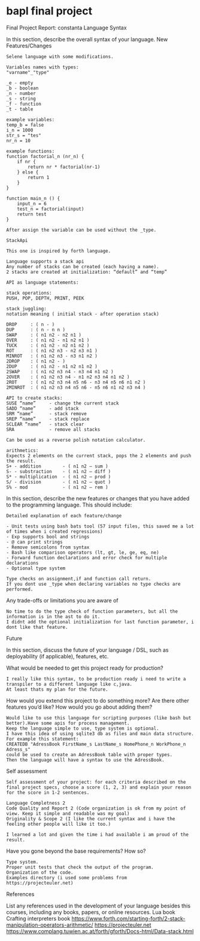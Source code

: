 # bapl final project

Final Project Report: constanta
Language Syntax

In this section, describe the overall syntax of your language.
New Features/Changes

    Selene language with some modifications.

    Variables names with types:
    "varname"_"type"

    _e - empty
    _b - boolean
    _n - number
    _s - string
    _f - function
    _t - table

    example variables:
    temp_b = false
    i_n = 1000
    str_s = "tes"
    nr_n = 10

    example functions:
    function factorial_n (nr_n) {
        if nr {
            return nr * factorial(nr-1)
        } else {
            return 1
        }
    }

    function main_n () {
        input_n = 6
        test_n = factorial(input)
        return test
    }

    After assign the variable can be used without the _type.

    StackApi

    This one is inspired by forth language.

    Language supports a stack api
    Any number of stacks can be created (each having a name).
    2 stacks are created at initialization: “default” and “temp”

    API as language statements:

    stack operations:
    PUSH, POP, DEPTH, PRINT, PEEK

    stack juggling:
    notation meaning ( initial stack - after operation stack)

    DROP     : ( n - )
    DUP      : ( n - n n )
    SWAP     : ( n1 n2 - n2 n1 )
    OVER     : ( n1 n2 - n1 n2 n1 )
    TUCK     : ( n1 n2 - n2 n1 n2 )
    ROT      : ( n1 n2 n3 - n2 n3 n1 )
    MINROT   : ( n1 n2 n3 - n3 n1 n2 )
    2DROP    : ( n1 n2 - )
    2DUP     : ( n1 n2 - n1 n2 n1 n2 )
    2SWAP    : ( n1 n2 n3 n4 - n3 n4 n1 n2 )
    2OVER    : ( n1 n2 n3 n4 - n1 n2 n3 n4 n1 n2 )
    2ROT     : ( n1 n2 n3 n4 n5 n6 - n3 n4 n5 n6 n1 n2 )
    2MINROT  : ( n1 n2 n3 n4 n5 n6 - n5 n6 n1 n2 n3 n4 )

    API to create stacks:
    SUSE “name”     - change the current stack
    SADD “name”     - add stack
    SRM “name”      - stack remove
    SREP “name”     - stack replace
    SCLEAR “name”   - stack clear
    SRA             - remove all stacks

    Can be used as a reverse polish notation calculator.

    arithmetics:
    Expects 2 elements on the current stack, pops the 2 elements and push the result.
    S+ - addition        - ( n1 n2 — sum )
    S- - substraction    - ( n1 n2 — diff )
    S* - multiplication  - ( n1 n2 — prod )
    S/ - division        - ( n1 n2 — quot )
    S% - mod             - ( n1 n2 — rem )

In this section, describe the new features or changes that you have added to the programming language. This should include:

    Detailed explanation of each feature/change

    - Unit tests using bash bats tool (57 input files, this saved me a lot of times when i created regressions)
    - Exp supports bool and strings
    - @ can print strings
    - Remove semicolons from syntax
    - Bash like comparison operators (lt, gt, le, ge, eq, ne)
    - Forward function declarations and error check for multiple declarations
    - Optional type system

    Type checks on assignment,if and function call return.
    If you dont use _type when declaring variables no type checks are performed.

Any trade-offs or limitations you are aware of

    No time to do the type check of function parameters, but all the information is in the ast to do it.
    I didnt add the optional initialization for last function parameter, i dont like that feature.

Future

In this section, discuss the future of your language / DSL, such as deployability (if applicable), features, etc.

What would be needed to get this project ready for production?

    I really like this syntax, to be production ready i need to write a transpiler to a different language like c,java.
    At least thats my plan for the future.

How would you extend this project to do something more? Are there other features you’d like? How would you go about adding them?

    Would like to use this language for scripting purposes (like bash but better).Have some apis for process management.
    Keep the language simple to use, type system is optional.
    I have this idea of using sqlite3 db as files and main data structure.
    For example this statement: 
    CREATEDB "AdressBook FirstName_s LastName_s HomePhone_n WorkPhone_n Adress_s"
    could be used to create an AdressBook table with proper types.
    Then the language will have a syntax to use the AdressBook.

Self assessment

    Self assessment of your project: for each criteria described on the final project specs, choose a score (1, 2, 3) and explain your reason for the score in 1-2 sentences.
    
    Language Completness 2
    Code Quality and Report 2 (Code organization is ok from my point of view. Keep it simple and readable was my goal)
    Originality & Scope 2 (I like the current syntax and i have the feeling other people will like it too.)

    I learned a lot and given the time i had available i am proud of the result.

Have you gone beyond the base requirements? How so?

    Type system.
    Proper unit tests that check the output of the program.
    Organization of the code.
    Examples directory (i used some problems from https://projecteuler.net)

References

List any references used in the development of your language besides this courses, including any books, papers, or online resources.
    Lua book
    Crafting interpreters book
    https://www.forth.com/starting-forth/2-stack-manipulation-operators-arithmetic/
    https://projecteuler.net
    https://www.complang.tuwien.ac.at/forth/gforth/Docs-html/Data-stack.html
